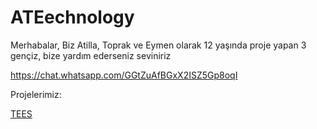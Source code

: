 # ATEechnology

Merhabalar, Biz Atilla, Toprak ve Eymen olarak 12 yaşında proje yapan 3 gençiz, bize yardım ederseniz seviniriz

https://chat.whatsapp.com/GGtZuAfBGxX2ISZ5Gp8oqI

Projelerimiz:

[TEES](https://atechnology55.github.io/TEES)
